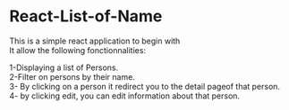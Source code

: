 # React-List-of-Name
This is a simple react application to begin with<br>
It allow the following fonctionnalities: 

1-Displaying a list of Persons.<br>
2-Filter on persons by their name.<br>
3- By clicking on a person it redirect you to the detail pageof that person.<br>
4- by clicking edit, you can edit information about that person.<br>
